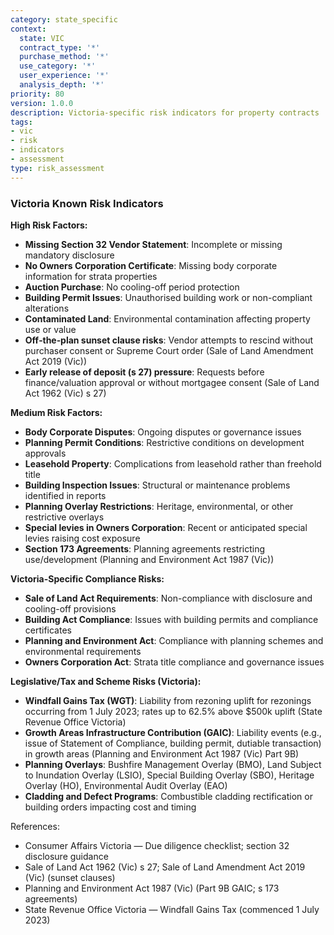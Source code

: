 ```yaml
---
category: state_specific
context:
  state: VIC
  contract_type: '*'
  purchase_method: '*'
  use_category: '*'
  user_experience: '*'
  analysis_depth: '*'
priority: 80
version: 1.0.0
description: Victoria-specific risk indicators for property contracts
tags:
- vic
- risk
- indicators
- assessment
type: risk_assessment
---
```


### Victoria Known Risk Indicators

**High Risk Factors:**
- **Missing Section 32 Vendor Statement**: Incomplete or missing mandatory disclosure
- **No Owners Corporation Certificate**: Missing body corporate information for strata properties
- **Auction Purchase**: No cooling-off period protection
- **Building Permit Issues**: Unauthorised building work or non-compliant alterations
- **Contaminated Land**: Environmental contamination affecting property use or value
- **Off‑the‑plan sunset clause risks**: Vendor attempts to rescind without purchaser consent or Supreme Court order (Sale of Land Amendment Act 2019 (Vic))
- **Early release of deposit (s 27) pressure**: Requests before finance/valuation approval or without mortgagee consent (Sale of Land Act 1962 (Vic) s 27)

**Medium Risk Factors:**
- **Body Corporate Disputes**: Ongoing disputes or governance issues
- **Planning Permit Conditions**: Restrictive conditions on development approvals
- **Leasehold Property**: Complications from leasehold rather than freehold title
- **Building Inspection Issues**: Structural or maintenance problems identified in reports
- **Planning Overlay Restrictions**: Heritage, environmental, or other restrictive overlays
- **Special levies in Owners Corporation**: Recent or anticipated special levies raising cost exposure
- **Section 173 Agreements**: Planning agreements restricting use/development (Planning and Environment Act 1987 (Vic))

**Victoria-Specific Compliance Risks:**
- **Sale of Land Act Requirements**: Non-compliance with disclosure and cooling-off provisions
- **Building Act Compliance**: Issues with building permits and compliance certificates
- **Planning and Environment Act**: Compliance with planning schemes and environmental requirements
- **Owners Corporation Act**: Strata title compliance and governance issues

**Legislative/Tax and Scheme Risks (Victoria):**
- **Windfall Gains Tax (WGT)**: Liability from rezoning uplift for rezonings occurring from 1 July 2023; rates up to 62.5% above $500k uplift (State Revenue Office Victoria)
- **Growth Areas Infrastructure Contribution (GAIC)**: Liability events (e.g., issue of Statement of Compliance, building permit, dutiable transaction) in growth areas (Planning and Environment Act 1987 (Vic) Part 9B)
- **Planning Overlays**: Bushfire Management Overlay (BMO), Land Subject to Inundation Overlay (LSIO), Special Building Overlay (SBO), Heritage Overlay (HO), Environmental Audit Overlay (EAO)
- **Cladding and Defect Programs**: Combustible cladding rectification or building orders impacting cost and timing

References:
- Consumer Affairs Victoria — Due diligence checklist; section 32 disclosure guidance
- Sale of Land Act 1962 (Vic) s 27; Sale of Land Amendment Act 2019 (Vic) (sunset clauses)
- Planning and Environment Act 1987 (Vic) (Part 9B GAIC; s 173 agreements)
- State Revenue Office Victoria — Windfall Gains Tax (commenced 1 July 2023)